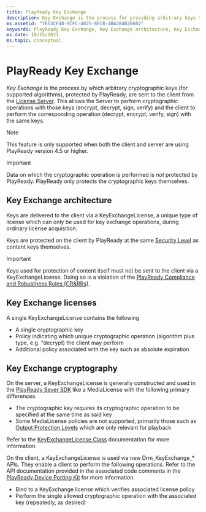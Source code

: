 ```yaml
---
title: PlayReady Key Exchange
description: Key Exchange is the process for providing arbitrary keys to a client for application-specific cryptographic operations.
ms.assetid: "7E53CF48-9CFC-4875-8EC8-4BA38AB2E602"
keywords: PlayReady Key Exchange, Key Exchange architecture, Key Exchange licenses
ms.date: 10/15/2021
ms.topic: conceptual
---
```


# PlayReady Key Exchange

*Key Exchange* is the process by which arbitrary cryptographic keys (for supported algorithms), protected by PlayReady, are sent to the client from the [License Server](../Overview/license-server.md). This allows the Server to perform cryptographic operations with those keys (encrypt, decrypt, sign, verify) and the client to perform the corresponding operation (decrypt, encrypt, verify, sign) with the same keys.

> [!NOTE]
> This feature is only supported when both the client and server are using PlayReady version 4.5 or higher.

> [!IMPORTANT]
> Data on which the cryptographic operation is performed is *not* protected by PlayReady. PlayReady only protects the cryptographic keys themselves.

## Key Exchange architecture

Keys are delivered to the client via a KeyExchangeLicense, a unique type of license which can only be used for key exchange operations, during ordinary license acquisition.

Keys are protected on the client by PlayReady at the same [Security Level](../Overview/security-level.md) as content keys themselves.

> [!IMPORTANT]
> Keys used for protection of content itself must not be sent to the client via a KeyExchangeLicense. Doing so is a violation of the [PlayReady Compliance and Robustness Rules (CR&RRs)](../Overview/compliance-and-robustness-rules.md).

## Key Exchange licenses

A single KeyExchangeLicense contains the following

- A single cryptographic key
- Policy indicating which unique cryptographic operation (algorithm plus type, e.g. "decrypt) the client may perform
- Additional policy associated with the key such as absolute expiration

## Key Exchange cryptography

On the server, a KeyExchangeLicense is generally constructed and used in the [PlayReady Sever SDK](../Overview/server-sdk.md) like a MediaLicense with the following primary differences.

- The cryptographic key requires its cryptographic operation to be specified at the same time as said key
- Some MediaLicense policies are not supported, primarily those such as [Output Protection Levels](../Overview/output-protection-levels.md) which are only relevant for playback

Refer to the [KeyExchangeLicense Class](/dotnet/api/microsoft.media.drm.keyexchangelicense) documentation for more information.

On the client, a KeyExchangeLicense is used via new Drm_KeyExchange_* APIs. They enable a client to perform the following operations. Refer to the API documentation provided in the associated code comments in the [PlayReady Device Porting Kit](/playready/overview/device-porting-kit) for more information.

- Bind to a KeyExchange license which verifies associated license policy
- Perform the single allowed cryptographic operation with the associated key (repeatedly, as desired)
